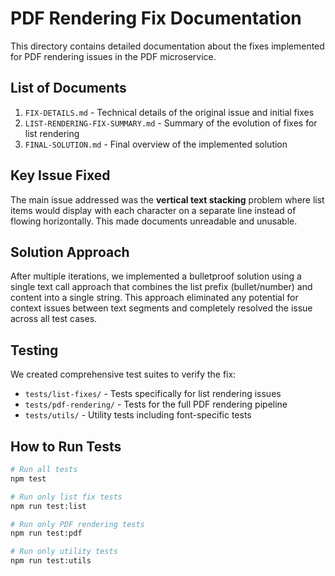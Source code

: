 # PDF Rendering Fix Documentation

This directory contains detailed documentation about the fixes implemented for PDF rendering issues in the PDF microservice.

## List of Documents

1. `FIX-DETAILS.md` - Technical details of the original issue and initial fixes
2. `LIST-RENDERING-FIX-SUMMARY.md` - Summary of the evolution of fixes for list rendering
3. `FINAL-SOLUTION.md` - Final overview of the implemented solution

## Key Issue Fixed

The main issue addressed was the **vertical text stacking** problem where list items would display with each character on a separate line instead of flowing horizontally. This made documents unreadable and unusable.

## Solution Approach

After multiple iterations, we implemented a bulletproof solution using a single text call approach that combines the list prefix (bullet/number) and content into a single string. This approach eliminated any potential for context issues between text segments and completely resolved the issue across all test cases.

## Testing

We created comprehensive test suites to verify the fix:

- `tests/list-fixes/` - Tests specifically for list rendering issues
- `tests/pdf-rendering/` - Tests for the full PDF rendering pipeline
- `tests/utils/` - Utility tests including font-specific tests

## How to Run Tests

```bash
# Run all tests
npm test

# Run only list fix tests
npm run test:list

# Run only PDF rendering tests
npm run test:pdf

# Run only utility tests
npm run test:utils
```
